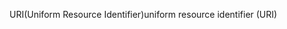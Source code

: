 <span data-ttu-id="ca879-101">URI(Uniform Resource Identifier)</span><span class="sxs-lookup"><span data-stu-id="ca879-101">uniform resource identifier (URI)</span></span>